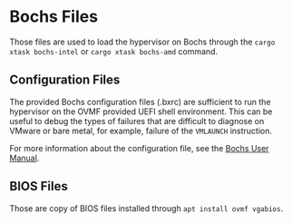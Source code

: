 # Bochs Files

Those files are used to load the hypervisor on Bochs through the `cargo xtask bochs-intel` or `cargo xtask bochs-amd` command.


## Configuration Files

The provided Bochs configuration files (.bxrc) are sufficient to run the hypervisor on the OVMF provided UEFI shell environment. This can be useful to debug the types of failures that are difficult to diagnose on VMware or bare metal, for example, failure of the `VMLAUNCH` instruction.

For more information about the configuration file, see the [Bochs User Manual](https://bochs.sourceforge.io/doc/docbook/user/bochsrc.html).


## BIOS Files

Those are copy of BIOS files installed through `apt install ovmf vgabios`.
